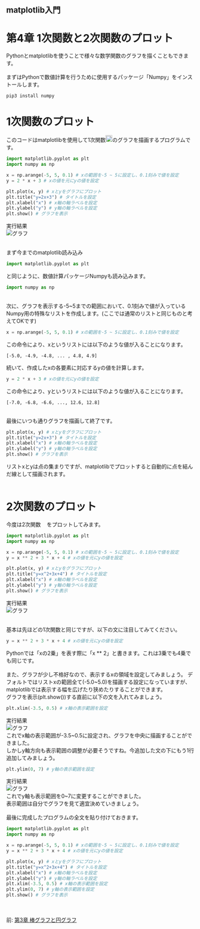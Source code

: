 ## matplotlib入門
# 第4章 1次関数と2次関数のプロット
Pythonとmatplotlibを使うことで様々な数学関数のグラフを描くこともできます。<br><br>
まずはPythonで数値計算を行うために使用するパッケージ「Numpy」をインストールします。
```
pip3 install numpy
```

# 1次関数のプロット
このコードはmatplotlibを使用して1次関数<img src="https://latex.codecogs.com/gif.latex?y%3D2x&plus;3" height="18">のグラフを描画するプログラムです。<br>
```py
import matplotlib.pyplot as plt
import numpy as np

x = np.arange(-5, 5, 0.1) # xの範囲を-5 ~ 5に設定し、0.1刻みで値を設定
y = 2 * x + 3 # xの値を元にyの値を設定

plt.plot(x, y) # xとyをグラフにプロット
plt.title("y=2x+3") # タイトルを設定
plt.xlabel("x") # x軸の軸ラベルを設定
plt.ylabel("y") # y軸の軸ラベルを設定
plt.show() # グラフを表示
```
実行結果<br>
![グラフ](./Images/Figure4-1.png)
<br><br>

まず今までのmatplotlib読み込み
```py
import matplotlib.pyplot as plt
```
と同じように、数値計算パッケージNumpyも読み込みます。
```py
import numpy as np
```
<br>
次に、グラフを表示する-5~5までの範囲において、0.1刻みで値が入っているNumpy用の特殊なリストを作成します。(ここでは通常のリストと同じものと考えてOKです)

```py
x = np.arange(-5, 5, 0.1) # xの範囲を-5 ~ 5に設定し、0.1刻みで値を設定
```
この命令により、xというリストには以下のような値が入ることになります。
```
[-5.0, -4.9, -4.8, ... , 4.8, 4.9]
```
続いて、作成したxの各要素に対応するyの値を計算します。
```py
y = 2 * x + 3 # xの値を元にyの値を設定
```
この命令により、yというリストには以下のような値が入ることになります。
```
[-7.0, -6.8, -6.6, ..., 12.6, 12.8]
```
<br>
最後にいつも通りグラフを描画して終了です。

```py
plt.plot(x, y) # xとyをグラフにプロット
plt.title("y=2x+3") # タイトルを設定
plt.xlabel("x") # x軸の軸ラベルを設定
plt.ylabel("y") # y軸の軸ラベルを設定
plt.show() # グラフを表示
```
リストxとyは点の集まりですが、matplotlibでプロットすると自動的に点を結んだ線として描画されます。
<br><br>

# 2次関数のプロット
今度は2次関数<img src="https://latex.codecogs.com/gif.latex?y%3Dx%5E2&plus;3x&plus;4" height="16"/>をプロットしてみます。<br>
```py
import matplotlib.pyplot as plt
import numpy as np

x = np.arange(-5, 5, 0.1) # xの範囲を-5 ~ 5に設定し、0.1刻みで値を設定
y = x ** 2 + 3 * x + 4 # xの値を元にyの値を設定

plt.plot(x, y) # xとyをグラフにプロット
plt.title("y=x^2+3x+4") # タイトルを設定
plt.xlabel("x") # x軸の軸ラベルを設定
plt.ylabel("y") # y軸の軸ラベルを設定
plt.show() # グラフを表示
```
実行結果<br>
![グラフ](./Images/Figure4-2.png)
<br><br>

基本は先ほどの1次関数と同じですが、以下の文に注目してみてください。
```py
y = x ** 2 + 3 * x + 4 # xの値を元にyの値を設定
```
Pythonでは「xの2乗」を表す際に「x ** 2」と書きます。これは3乗でも4乗でも同じです。
<br><br>
また、グラフが少し不格好なので、表示するxの領域を設定してみましょう。
デフォルトではリストxの範囲全て(-5.0~5.0)を描画する設定になっていますが、matplotlibでは表示する幅を広げたり狭めたりすることができます。<br>
グラフを表示(plt.show())する直前に以下の文を入れてみましょう。<br>

```py
plt.xlim(-3.5, 0.5) # x軸の表示範囲を設定
```
実行結果<br>
![グラフ](./Images/Figure4-3.png)
<br>
これでx軸の表示範囲が-3.5~0.5に設定され、グラフを中央に描画することができました。<br>
しかしy軸方向も表示範囲の調整が必要そうですね。今追加した文の下にもう1行追加してみましょう。

```py
plt.ylim(0, 7) # y軸の表示範囲を設定
```
実行結果<br>
![グラフ](./Images/Figure4-4.png)
<br>
これでy軸も表示範囲を0~7に変更することができました。<br>
表示範囲は自分でグラフを見て適宜決めていきましょう。
<br><br>
最後に完成したプログラムの全文を貼り付けておきます。

```py
import matplotlib.pyplot as plt
import numpy as np

x = np.arange(-5, 5, 0.1) # xの範囲を-5 ~ 5に設定し、0.1刻みで値を設定
y = x ** 2 + 3 * x + 4 # xの値を元にyの値を設定

plt.plot(x, y) # xとyをグラフにプロット
plt.title("y=x^2+3x+4") # タイトルを設定
plt.xlabel("x") # x軸の軸ラベルを設定
plt.ylabel("y") # y軸の軸ラベルを設定
plt.xlim(-3.5, 0.5) # x軸の表示範囲を設定
plt.ylim(0, 7) # y軸の表示範囲を設定
plt.show() # グラフを表示
```

<br><br>
前: [第3章 棒グラフと円グラフ](./3.md)<br>
